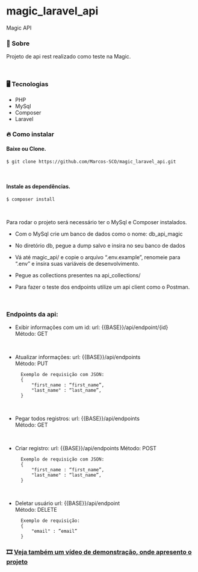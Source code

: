 # magic_laravel_api
Magic API

### <p id='about'>📑 Sobre</p>

Projeto de api rest realizado como teste na Magic.

<br/>

### <p id='tecnology'>🖥 Tecnologias</p>

<ul>
  <li>PHP</li>
  <li>MySql</li>
  <li>Composer</li>
  <li>Laravel</li>
</ul>

### <p id='install'>🔥 Como instalar</p>

#### Baixe ou Clone.

```shell
$ git clone https://github.com/Marcos-SCO/magic_laravel_api.git
```

<br/>

#### Instale as dependências.

```shell
$ composer install
```

<br>

Para rodar o projeto será necessário ter o MySql e Composer instalados.

- Com o MySql crie um banco de dados como o nome: db_api_magic

- No diretório db, pegue a dump salvo e insira no seu banco de dados

- Vá até magic_api/ e copie o arquivo “.env.example”, renomeie para “.env” e insira suas variáveis de desenvolvimento.

- Pegue as collections presentes na api_collections/

- Para fazer o teste dos endpoints utilize um api client como o Postman.


<br/>


### Endpoints da api:

- Exibir informações com um id: 
url: {{BASE}}/api/endpoint/{id}  
Método: GET

<br>

- Atualizar informações: 
url: {{BASE}}/api/endpoints  
Método: PUT

        Exemplo de requisição com JSON:
        {
            "first_name : “first_name”,
            "last_name" : “last_name”,
        }

<br>

- Pegar todos registros:
url: {{BASE}}/api/endpoints  
Método: GET

<br>

- Criar registro: 
url: {{BASE}}/api/endpoints 
Método: POST
         
        Exemplo de requisição com JSON:
        {
            "first_name : “first_name”,
            "last_name" : “last_name”,
        } 

<br>

- Deletar usuário
url: {{BASE}}/api/endpoint  
Método: DELETE

        Exemplo de requisição:
        {
            "email" : ”email” 
        }

### <p id='install'>🎞️ <a href='https://www.youtube.com/watch?v=XA7pdpVs1E8&feature=youtu.be' targe='_blank'>Veja também um vídeo de demonstração, onde apresento o projeto</a></p>